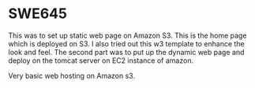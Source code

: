 # SWE645

This was to set up static web page on Amazon S3. This is the home page which is deployed on S3. I also tried out this w3 template to enhance the look and feel.
The second part was to put up the dynamic web page and deploy on the tomcat server on EC2 instance of amazon. 

Very basic web hosting on Amazon s3.

